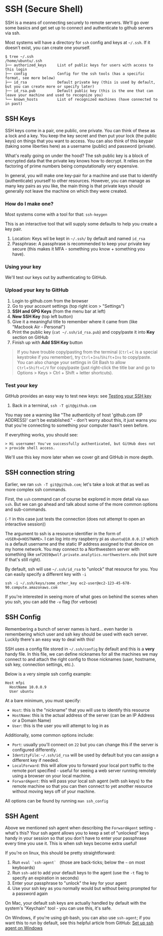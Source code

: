 # SSH (Secure Shell)

SSH is a means of connecting securely to remote servers. We'll go over some basics and get set up to connect and authenticate to github servers via ssh.

Most systems will have a directory for `ssh` config and keys at `~/.ssh`. If it doesn't exist, you can create one yourself. 

```
$ tree ~/.ssh
/home/ubuntu/.ssh
├── authorized_keys     List of public keys for users with access to this login
├── config              Config for the ssh tools (has a specific format, see more below)
├── id_rsa              Default private key (this is used by default, but you can create more or specify later)
├── id_rsa.pub          Default public key (this is the one that can leave your machine and used to recognize you)
└── known_hosts         List of recognized machines (have connected to in past)
```

## SSH Keys

SSH keys come in a pair, one public, one private. You can think of these as a lock and a key. You keep the key secret and then put your lock (the public keys) on things that you want to access. You can also think of this keypair (taking some liberties here) as a username (public) and password (private).

What's really going on under the hood? The ssh public key is a block of encrypted data that the private key knows how to decrypt. It relies on the factoring of prime numbers being computationally very expensive.

In general, you will make one key-pair for a machine and use that to identify (authenticate) yourself to other resources. However, you can manage as many key pairs as you like, the main thing is that private keys should generally not leave the machine on which they were created.

### How do I make one?

Most systems come with a tool for that: `ssh-keygen`

This is an interactive tool that will supply some defaults to help you create a key pair.

1. Location: Keys wil be kept in `~/.ssh/` by default and named `id_rsa`
2. Passphrase: A passphrase is recommended to keep your private key secure (this makes it MFA - something you know + something you have).

### Using your key

We'll test our keys out by authenticating to GitHub.

### Upload your key to GitHub

1. Login to github.com from the browser
2. Go to your account settings (top right icon > "Settings")
3. **SSH and GPG Keys** (from the menu bar at left)
4. **New SSH Key** (top left button)
5. Give it a meaningful title to remember where it came from (like "Macbook Air - Personal")
6. Print the public key (`cat ~/.ssh/id_rsa.pub`) and copy/paste it into **Key** section on GitHub
7. Finish up with **Add SSH Key** button

> If you have trouble copy/pasting from the terminal (`Ctrl`+`C` is a special keystroke if you remember), try `Ctrl`+`Ins`/`Shift`+`Ins` to copy/paste. You can also change your settings in Git Bash to allow `Ctrl`+`Shift`+`C/V` for copy/paste (just right-click the title bar and go to Options > Keys > Ctrl + Shift + letter shortcuts).

### Test your key

GitHub provides an easy way to test new keys: see [Testing your SSH key](https://docs.github.com/en/github/authenticating-to-github/testing-your-ssh-connection)

1. Back in a terminal, `ssh -T git@github.com`

You may see a warning like "The authenticity of host 'github.com (IP ADDRESS)' can't be established." - don't worry about this, it just warns you that you're connecting to something your computer hasn't seen before.

If everything works, you should see:

```
> Hi username! You've successfully authenticated, but GitHub does not
> provide shell access.
```

We'll use this key more later when we cover git and GitHub in more depth.

## SSH connection string

Earlier, we ran `ssh -T git@github.com`; let's take a look at that as well as more complex ssh commands.

First, the `ssh` command can of course be explored in more detail via `man ssh`. But we can go ahead and talk about some of the more common options and sub-commands.

(`-T` in this case just tests the connection (does not attempt to open an interactive session))

The argument to ssh is a resource identifier in the form of `<USER>@<HOSTNAME>`. I can log into my raspberry pi as `ubuntu@10.0.0.17` which is a default username and the static IP address assigned to that device on my home network. You may connect to a Northwestern server with something like `smf2659@wolf.private.analytics.northwestern.edu` (not sure if that's still right).

By default, ssh will use `~/.ssh/id_rsa` to "unlock" that resource for you. You can easily specify a different key with `-i`

```
ssh -i ~/.ssh/keys/some_other_key ec2-user@ec2-123-45-678-90.compute.amazonaws.com
```

If you're interested in seeing more of what goes on behind the scenes when you ssh, you can add the `-v` flag (for `v`erbose)

## SSH Config

Remembering a bunch of server names is hard... even harder is remembering which user and ssh key should be used with each server. Luckily there's an easy way to deal with this!

SSH uses a config file stored in `~/.ssh/config` by default and this is a **very** handy file. In this file, we can define nicknames for all the machines we may connect to and attach the right config to those nicknames (user, hostname, ssh key, connection settings, etc.).

Below is a very simple ssh config example:

```config
Host mfpi
  HostName 10.0.0.9
  User ubuntu
```

At a bare minimum, you must specify:

- `Host`: this is the "nickname" that you will use to identify this resource
- `HostName`: this is the actual address of the server (can be an IP Address or a Domain Name)
- `User`: this is the user you will attempt to log in as

Additionally, some common options include:

- `Port`: usually you'll connect on `22` but you can change this if the server is configured differently.
- `IdentityFile`: `~/.ssh/id_rsa` will be used by default but you can assign a different key if needed.
- `LocalForward`: this will allow you to forward your local port traffic to the remote port specified - useful for seeing a web server running remotely using a browser on your local machine.
- `ForwardAgent`: this will pass your local ssh agent (with ssh keys) to the remote machine so that you can then connect to yet another resource without moving keys off of your machine. 

All options can be found by running `man ssh_config`

## SSH Agent

Above we mentioned ssh agent when describing the `ForwardAgent` setting - what's this? Your ssh agent allows you to keep a set of "unlocked" keys handy in your session so that you don't have to enter your passphrase every time you use it. This is when ssh keys become extra useful!

If you're on linux, this should be pretty straightforward:

1. Run ``eval `ssh-agent` `` (those are back-ticks; below the `~` on most keyboards)
2. Run `ssh-add` to add your default keys to the agent (use the `-t` flag to specify an expiration in seconds)
3. Enter your passphrase to "unlock" the key for your agent
4. Use your ssh key as you normally would but without being prompted for a password again

On Mac, your default ssh keys are actually handled by default with the system's "Keychain" tool - you can use this, it's safe.

On Windows, if you're using git-bash, you can also use `ssh-agent`; if you want this to run by default, see this helpful article from GitHub: [Set up ssh agent on Windows](https://docs.github.com/en/github/authenticating-to-github/working-with-ssh-key-passphrases)
